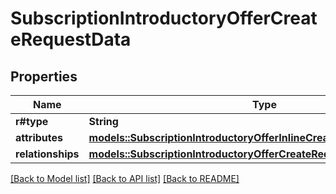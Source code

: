 # SubscriptionIntroductoryOfferCreateRequestData

## Properties

Name | Type | Description | Notes
------------ | ------------- | ------------- | -------------
**r#type** | **String** |  | 
**attributes** | [**models::SubscriptionIntroductoryOfferInlineCreateAttributes**](SubscriptionIntroductoryOfferInlineCreate_attributes.md) |  | 
**relationships** | [**models::SubscriptionIntroductoryOfferCreateRequestDataRelationships**](SubscriptionIntroductoryOfferCreateRequest_data_relationships.md) |  | 

[[Back to Model list]](../README.md#documentation-for-models) [[Back to API list]](../README.md#documentation-for-api-endpoints) [[Back to README]](../README.md)


